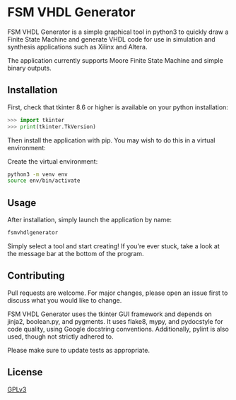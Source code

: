 # FSM VHDL Generator

FSM VHDL Generator is a simple graphical tool in python3 to quickly draw a Finite State Machine and generate VHDL code for use in simulation and synthesis applications such as Xilinx and Altera.

The application currently supports Moore Finite State Machine and simple binary outputs.


## Installation

First, check that tkinter 8.6 or higher is available on your python installation:

```python
>>> import tkinter
>>> print(tkinter.TkVersion)
```

Then install the application with pip. You may wish to do this in a virtual environment:

Create the virtual environment:

```bash
python3 -m venv env
source env/bin/activate
```


## Usage

After installation, simply launch the application by name:

```bash
fsmvhdlgenerator
```

Simply select a tool and start creating! If you're ever stuck, take a look at the message bar at the bottom of the program.


## Contributing
Pull requests are welcome. For major changes, please open an issue first to discuss what you would like to change.

FSM VHDL Generator uses the tkinter GUI framework and depends on jinja2, boolean.py, and pygments. It uses flake8, mypy, and pydocstyle for code quality, using Google docstring conventions. Additionally, pylint is also used, though not strictly adhered to.

Please make sure to update tests as appropriate.


## License
[GPLv3](https://www.gnu.org/licenses/gpl-3.0.txt)

